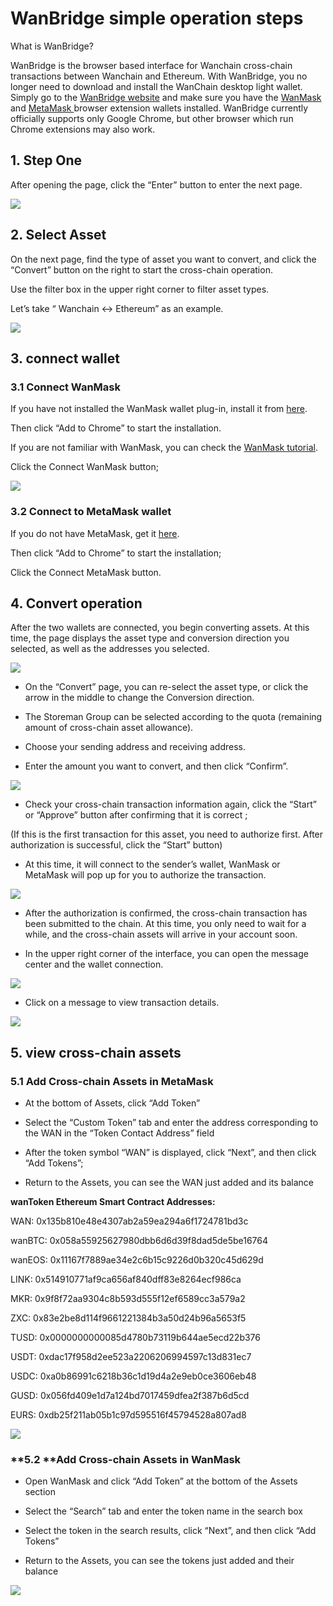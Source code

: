 # WanBridge simple operation steps

What is WanBridge?

WanBridge is the browser based interface for Wanchain cross-chain transactions between Wanchain and Ethereum. With WanBridge, you no longer need to download and install the WanChain desktop light wallet. Simply go to the [WanBridge website](https://bridge.wanchain.org) and make sure you have the [WanMask](https://chrome.google.com/webstore/detail/wanmask/omnkcjdohbnjfjmlaiboojplahajnenj) and [MetaMask ](https://metamask.io/)browser extension wallets installed. WanBridge currently officially supports only Google Chrome, but other browser which run Chrome extensions may also work.

## **1. Step One**

After opening the page, click the “Enter” button to enter the next page.

![](https://cdn-images-1.medium.com/max/2000/1*VcZb_gLts85wOMB9JOwhow.png)

## **2. Select Asset**

On the next page, find the type of asset you want to convert, and click the “Convert” button on the right to start the cross-chain operation.

Use the filter box in the upper right corner to filter asset types.

Let’s take “ Wanchain <-> Ethereum” as an example.

![](https://cdn-images-1.medium.com/max/2000/1*AfUAXJqR4poNn5HEkAEiXg.png)

## **3. connect wallet**

### **3.1 Connect WanMask**

If you have not installed the WanMask wallet plug-in, install it from [here](https://chrome.google.com/webstore/detail/wanmask/omnkcjdohbnjfjmlaiboojplahajnenj).

Then click “Add to Chrome” to start the installation.

If you are not familiar with WanMask, you can check the [WanMask tutorial](wanmask.md).

Click the Connect WanMask button;

![](https://cdn-images-1.medium.com/max/2000/1*LTa78g9RL_2zEmTYnOydjg.png)

### **3.2 Connect to MetaMask wallet**

If you do not have MetaMask, get it [here](https://chrome.google.com/webstore/detail/metamask/nkbihfbeogaeaoehlefnkodbefgpgknn).

Then click “Add to Chrome” to start the installation;

Click the Connect MetaMask button.

## **4. Convert operation**

After the two wallets are connected, you begin converting assets. At this time, the page displays the asset type and conversion direction you selected, as well as the addresses you selected.

![](https://cdn-images-1.medium.com/max/2000/1*KRN_MDTZiz8Kwbfdi4nvFQ.png)

* On the “Convert” page, you can re-select the asset type, or click the arrow in the middle to change the Conversion direction.

* The Storeman Group can be selected according to the quota (remaining amount of cross-chain asset allowance).

* Choose your sending address and receiving address.

* Enter the amount you want to convert, and then click “Confirm”.

![](https://cdn-images-1.medium.com/max/2000/1*0KePtvjZBYfrjn0mm4IuDQ.png)

* Check your cross-chain transaction information again, click the “Start” or “Approve” button after confirming that it is correct ;

(If this is the first transaction for this asset, you need to authorize first. After authorization is successful, click the “Start” button)

* At this time, it will connect to the sender’s wallet, WanMask or MetaMask will pop up for you to authorize the transaction.

![](https://cdn-images-1.medium.com/max/2000/1*1lOgJg-kYxMA6IccifRrPw.png)

* After the authorization is confirmed, the cross-chain transaction has been submitted to the chain. At this time, you only need to wait for a while, and the cross-chain assets will arrive in your account soon.

* In the upper right corner of the interface, you can open the message center and the wallet connection.

![](https://cdn-images-1.medium.com/max/2000/1*udOeCtOiCa7VrC0CNOZ-eQ.png)

* Click on a message to view transaction details.

![](https://cdn-images-1.medium.com/max/2000/1*CgL33h5BvVqHuvfKtwcwNw.png)

## **5. view cross-chain assets**

### **5.1 Add Cross-chain Assets in MetaMask**

* At the bottom of Assets, click “Add Token”

* Select the “Custom Token” tab and enter the address corresponding to the WAN in the “Token Contact Address” field

* After the token symbol “WAN” is displayed, click “Next”, and then click “Add Tokens”;

* Return to the Assets, you can see the WAN just added and its balance

**wanToken Ethereum Smart Contract Addresses:**

WAN: 0x135b810e48e4307ab2a59ea294a6f1724781bd3c

wanBTC: 0x058a55925627980dbb6d6d39f8dad5de5be16764

wanEOS: 0x11167f7889ae34e2c6b15c9226d0b320c45d629d

LINK: 0x514910771af9ca656af840dff83e8264ecf986ca

MKR: 0x9f8f72aa9304c8b593d555f12ef6589cc3a579a2

ZXC: 0x83e2be8d114f9661221384b3a50d24b96a5653f5

TUSD: 0x0000000000085d4780b73119b644ae5ecd22b376

USDT: 0xdac17f958d2ee523a2206206994597c13d831ec7

USDC: 0xa0b86991c6218b36c1d19d4a2e9eb0ce3606eb48

GUSD: 0x056fd409e1d7a124bd7017459dfea2f387b6d5cd

EURS: 0xdb25f211ab05b1c97d595516f45794528a807ad8

![](https://cdn-images-1.medium.com/max/2000/1*TyuBlTl5ifNraE9ExYxJAQ.png)

### **5.2 **Add Cross-chain Assets in WanMask

* Open WanMask and click “Add Token” at the bottom of the Assets section

* Select the “Search” tab and enter the token name in the search box

* Select the token in the search results, click “Next”, and then click “Add Tokens”

* Return to the Assets, you can see the tokens just added and their balance

![](https://cdn-images-1.medium.com/max/2000/0*lq-jv5q_L-OZKrhU.png)
